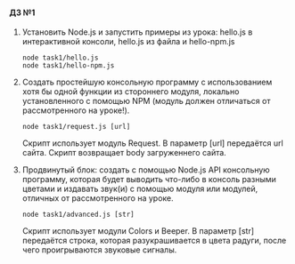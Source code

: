#### ДЗ №1

1. Установить Node.js и запустить примеры из урока: hello.js в
   интерактивной консоли, hello.js из файла и hello-npm.js
   
   ```node task1/hello.js```   
   ```node task1/hello-npm.js```
      
2. Создать простейшую консольную программу с использованием хотя
   бы одной функции из стороннего модуля, локально установленного
   с помощью NPM (модуль должен отличаться от рассмотренного на
   уроке!).
   
   ```node task1/request.js [url]```
      
   Скрипт использует модуль Request. В параметр [url] передаётся url сайта. Скрипт возвращает body загруженнего сайта.
   
3. Продвинутый блок: создать с помощью Node.js API консольную
   программу, которая будет выводить что-либо в консоль разными
   цветами и издавать звук(и) с помощью модуля или модулей,
   отличных от рассмотренного на уроке.
   
    ```node task1/advanced.js [str]```
    
    Скрипт использует модули Colors и Beeper. В параметр [str] передаётся строка, которая разукрашивается в цвета радуги, после чего проигрываются звуковые сигналы.